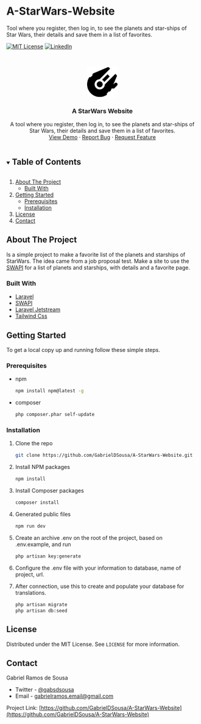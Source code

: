 # A-StarWars-Website
 Tool where you register, then log in, to see the planets and star-ships of Star Wars, their details and save them in a list of favorites.
 

 
 
<!--
*** Thanks for checking out the Best-README-Template. If you have a suggestion
*** that would make this better, please fork the repo and create a pull request
*** or simply open an issue with the tag "enhancement".
*** Thanks again! Now go create something AMAZING! :D
***
***
***
*** To avoid retyping too much info. Do a search and replace for the following:
*** github_username, repo_name, twitter_handle, email, project_title, project_description
-->



<!-- PROJECT SHIELDS -->
<!--
*** I'm using markdown "reference style" links for readability.
*** Reference links are enclosed in brackets [ ] instead of parentheses ( ).
*** See the bottom of this document for the declaration of the reference variables
*** for contributors-url, forks-url, etc. This is an optional, concise syntax you may use.
*** https://www.markdownguide.org/basic-syntax/#reference-style-links
-->

[![MIT License][license-shield]][license-url]
[![LinkedIn][linkedin-shield]][linkedin-url]



<!-- PROJECT LOGO -->
<br />
<p align="center">
  <a href="https://github.com/GabrielDSousa/A-StarWars-Website">
    <img src="resources/svg/rocket-24.png" alt="Logo" width="80" height="80">
  </a>

  <h3 align="center">A StarWars Website</h3>

  <p align="center">
    A tool where you register, then log in, to see the planets and star-ships of Star Wars, their details and save them in a list of favorites.
    <br />
    <a href="http://gentle-peak-30769.herokuapp.com">View Demo</a>
    ·
    <a href="https://github.com/GabrielDSousa/A-StarWars-Website/issues">Report Bug</a>
    ·
    <a href="https://github.com/GabrielDSousa/A-StarWars-Website/issues">Request Feature</a>
  </p>
</p>



<!-- TABLE OF CONTENTS -->
<details open="open">
  <summary><h2 style="display: inline-block">Table of Contents</h2></summary>
  <ol>
    <li>
      <a href="#about-the-project">About The Project</a>
      <ul>
        <li><a href="#built-with">Built With</a></li>
      </ul>
    </li>
    <li>
      <a href="#getting-started">Getting Started</a>
      <ul>
        <li><a href="#prerequisites">Prerequisites</a></li>
        <li><a href="#installation">Installation</a></li>
      </ul>
    </li>
    <li><a href="#license">License</a></li>
    <li><a href="#contact">Contact</a></li>
  </ol>
</details>



<!-- ABOUT THE PROJECT -->
## About The Project
Is a simple project to make a favorite list of the planets and starships of StarWars. 
The idea came from a job proposal test. Make a site to use the [SWAPI](https://swapi.dev/)
for a list of planets and starships, with details and a favorite page.  


### Built With

* [Laravel](https://laravel.com/)
* [SWAPI](https://swapi.dev/)
* [Laravel Jetstream](https://jetstream.laravel.com/1.x/introduction.html)
* [Tailwind Css](https://tailwindcss.com/)



<!-- GETTING STARTED -->
## Getting Started

To get a local copy up and running follow these simple steps.

### Prerequisites

* npm
  ```sh
  npm install npm@latest -g
  ```
  
* composer
    ```sh
    php composer.phar self-update
    ```

### Installation

1. Clone the repo
   ```sh
   git clone https://github.com/GabrielDSousa/A-StarWars-Website.git
   ```
2. Install NPM packages
   ```sh
   npm install
   ```
3. Install Composer packages
      ```sh
      composer install
      ```
4. Generated public files
      ```sh
      npm run dev
      ```
5. Create an archive .env on the root of the project, based on .env.example, and run
      ```sh
      php artisan key:generate
      ```
6. Configure the .env file with your information to database, name of project, url.
    
7. After connection, use this to create and populate your database for translations.
    ```shell script
   php artisan migrate
   php artisan db:seed
    ```

<!-- USAGE EXAMPLES -->

<!-- LICENSE -->
## License

Distributed under the MIT License. See `LICENSE` for more information.

<!-- CONTACT -->
## Contact

Gabriel Ramos de Sousa 
- Twitter - [@gabsdsousa](https://twitter.com/GabsDSousa) 
- Email - [gabrielramos.email@gmail.com](mailto:gabrielramos.email@gmail.com)

Project Link: [https://github.com/GabrielDSousa/A-StarWars-Website](https://github.com/GabrielDSousa/A-StarWars-Website)

<!-- MARKDOWN LINKS & IMAGES -->
<!-- https://www.markdownguide.org/basic-syntax/#reference-style-links -->

[license-shield]: https://img.shields.io/github/license/othneildrew/Best-README-Template.svg?style=for-the-badge
[license-url]: https://github.com/GabrielDSousa/A-StarWars-Website/blob/main/LICENSE
[linkedin-shield]: https://img.shields.io/badge/-LinkedIn-black.svg?style=for-the-badge&logo=linkedin&colorB=555
[linkedin-url]: https://www.linkedin.com/in/gabrieldsousa/
